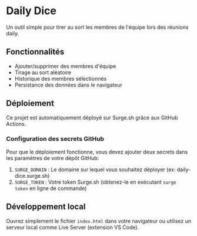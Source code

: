 # Daily Dice

Un outil simple pour tirer au sort les membres de l'équipe lors des réunions daily.

## Fonctionnalités

- Ajouter/supprimer des membres d'équipe
- Tirage au sort aléatoire
- Historique des membres sélectionnés
- Persistance des données dans le navigateur

## Déploiement

Ce projet est automatiquement déployé sur Surge.sh grâce aux GitHub Actions.

### Configuration des secrets GitHub

Pour que le déploiement fonctionne, vous devez ajouter deux secrets dans les paramètres de votre dépôt GitHub:

1. `SURGE_DOMAIN` : Le domaine sur lequel vous souhaitez déployer (ex: daily-dice.surge.sh)
2. `SURGE_TOKEN` : Votre token Surge.sh (obtenez-le en exécutant `surge token` en ligne de commande)

## Développement local

Ouvrez simplement le fichier `index.html` dans votre navigateur ou utilisez un serveur local comme Live Server (extension VS Code).